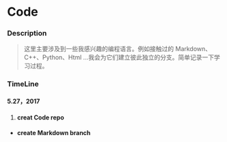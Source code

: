 # Code

### Description
> 这里主要涉及到一些我感兴趣的编程语言。例如接触过的 Markdown、C++、Python、Html ...我会为它们建立彼此独立的分支。简单记录一下学习过程。
	
### TimeLine

#### 5.27，2017 
1. #### creat Code repo
- #### create Markdown branch
	
